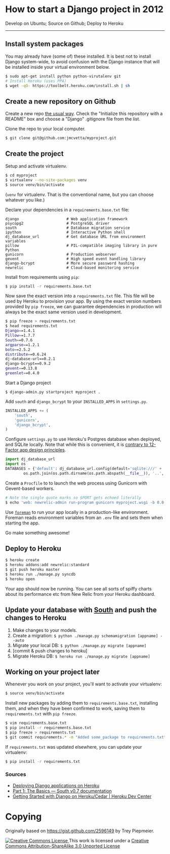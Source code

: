 # How to start a Django project in 2012
Develop on Ubuntu; Source on Github; Deploy to Heroku

-----

## Install system packages

You may already have (some of) these installed.  It is best not to install Django system-wide, to avoid confusion with the Django instance that will be installed inside your virtual environment below.

``` bash
$ sudo apt-get install python python-virutalenv git
# Install Heroku (uses PPA)
$ wget -qO- https://toolbelt.heroku.com/install.sh | sh
```

## Create a new repository on Github

Create a new repo [the usual
way](https://help.github.com/articles/creating-a-new-repository).  Check the
"Initialize this repository with a README" box and choose a "Django" .gitignore
file from the list.

Clone the repo to your local computer.

``` bash
$ git clone git@github.com:jmcvetta/myproject.git
```

## Create the project 

Setup and activate virtualenv.

``` bash
$ cd myproject
$ virtualenv --no-site-packages venv
$ source venv/bin/activate
```

(`venv` for virtualenv. That is the conventional name, but you can choose whatever you like.)

Declare your dependencies in a `requirements.base.txt` file:

```
django                     # Web application framework
psycopg2                   # PostgreSQL driver
south                      # Database migration service
ipython                    # Interactive Python shell
dj_database_url            # Get database URL from environment variables
pillow                     # PIL-compatible imaging library in pure Python
gunicorn                   # Production webserver
gevent                     # High speed event handling library
django-bcrypt              # More secure password hashing
newrelic                   # Cloud-based monitoring service
```

Install from requirements using `pip`:

``` bash
$ pip install -r requirements.base.txt
```

Now save the exact version into a `requirements.txt` file.  This file will be
used by Heroku to provision your app.  By using the exact version numbers
provided by `pip freeze`, we can guarantee dependencies in production will always be
the exact same version used in development.

``` bash
$ pip freeze > requirements.txt
$ head requirements.txt
Django==1.4.1
Pillow==1.7.7
South==0.7.6
argparse==1.2.1
boto==2.5.2
distribute==0.6.24
dj-database-url==0.2.1
django-bcrypt==0.9.2
gevent==0.13.8
greenlet==0.4.0
```

Start a Django project

```
$ django-admin.py startproject myproject .
```


Add `south` and `django_bcrypt` to your `INSTALLED_APPS` in `settings.py`.

``` python
INSTALLED_APPS += (
    'south',
    'gunicorn',
    'django_bcrypt',
)
```

Configure `settings.py` to use Heroku's Postgres database when deployed, and
SQLite locally.  Note that while this is convenient, it is [contrary to
12-Factor app design principles](http://www.12factor.net/dev-prod-parity).

``` python
import dj_database_url
import os
DATABASES = {'default': dj_database_url.config(default='sqlite:///' +
        os.path.join(os.path.dirname(os.path.abspath(__file__)), '..', 'db.sqlite') )}
```


Create a `Procfile` to to launch the web process using Gunicorn with Gevent-based workers.

``` bash
# Note the single quote marks so $PORT gets echoed literally
$ echo 'web: newrelic-admin run-program gunicorn myproject.wsgi -b 0.0.0.0:$PORT -k gevent ' > Procfile
```

Use [`foreman`](https://devcenter.heroku.com/articles/config-vars#local-setup)
to run your app locally in a production-like environment.  Foreman reads
environment variables from an `.env` file and sets them when starting the app.


Go make something awesome!


## Deploy to Heroku

``` bash
$ heroku create
$ heroku addons:add newrelic:standard
$ git push heroku master
$ heroku run ./manage.py syncdb
$ heroku open
```

Your app should now be running.  You can see all sorts of spiffy charts about
its performance etc from New Relic from your Heroku dashboard.

## Update your database with [South][south] and push the changes to Heroku

1. Make changes to your models.
2. Create a migration: `$ python ./manage.py schemamigration [appname] --auto`
3. Migrate your local DB: `$ python ./manage.py migrate [appname]`
4. [commit & push changes to heroku]
5. Migrate Heroku DB: `$ heroku run ./manage.py migrate [appname]`


## Working on your project later

Whenever you work on your project, you'll want to activate your virtualenv:

``` bash
$ source venv/bin/activate
```

Install new packages by adding them to `requirements.base.txt`, installing them, and when they have been 
confirmed to work, saving them to `requirements.txt` with `pip freeze`.

``` bash
$ vim requirements.base.txt
$ pip install -r requirements.base.txt
$ pip freeze > requirements.txt
$ git commit requirements.* -m "Added some_package to requirements.txt"
```

If `requirements.txt` was updated elsewhere, you can update your virtualenv:

``` bash
$ pip install -r requirements.txt
```

### Sources

- [Deploying Django applications on
  Heroku](http://offbytwo.com/2012/01/18/deploying-django-to-heroku.html)
- [Part 1: The Basics &mdash; South v0.7
  documentation](http://south.aeracode.org/docs/tutorial/part1.html)
- [Getting Started with Django on Heroku/Cedar | Heroku Dev
  Center](https://devcenter.heroku.com/articles/django)

[south]: http://south.aeracode.org/


# Copying

Originally based on https://gist.github.com/2596149 by Trey Piepmeier.

[ ![Creative Commons License](http://i.creativecommons.org/l/by-sa/3.0/88x31.png) ](http://creativecommons.org/licenses/by-sa/3.0/deed.en_US)
This work is licensed under a [Creative Commons Attribution-ShareAlike 3.0 
Unported License](http://creativecommons.org/licenses/by-sa/3.0/deed.en_US)
